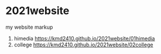 # 2021website
my website markup
1. himedia https://kmd2410.github.io/2021website/01himedia
1. college https://kmd2410.github.io/2021website/02college
